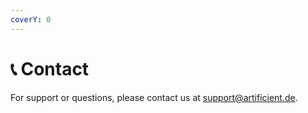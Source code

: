 ```yaml
---
coverY: 0
---
```


# 📞 Contact

For support or questions, please contact us at [support@artificient.de](mailto:support@artificient.de).
